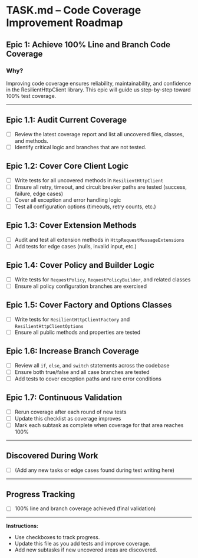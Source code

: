# TASK.md – Code Coverage Improvement Roadmap

## Epic 1: Achieve 100% Line and Branch Code Coverage

### Why?
Improving code coverage ensures reliability, maintainability, and confidence in the ResilientHttpClient library. This epic will guide us step-by-step toward 100% test coverage.

---

## Epic 1.1: Audit Current Coverage
- [ ] Review the latest coverage report and list all uncovered files, classes, and methods.
- [ ] Identify critical logic and branches that are not tested.

## Epic 1.2: Cover Core Client Logic
- [ ] Write tests for all uncovered methods in `ResilientHttpClient`
- [ ] Ensure all retry, timeout, and circuit breaker paths are tested (success, failure, edge cases)
- [ ] Cover all exception and error handling logic
- [ ] Test all configuration options (timeouts, retry counts, etc.)

## Epic 1.3: Cover Extension Methods
- [ ] Audit and test all extension methods in `HttpRequestMessageExtensions`
- [ ] Add tests for edge cases (nulls, invalid input, etc.)

## Epic 1.4: Cover Policy and Builder Logic
- [ ] Write tests for `RequestPolicy`, `RequestPolicyBuilder`, and related classes
- [ ] Ensure all policy configuration branches are exercised

## Epic 1.5: Cover Factory and Options Classes
- [ ] Write tests for `ResilientHttpClientFactory` and `ResilientHttpClientOptions`
- [ ] Ensure all public methods and properties are tested

## Epic 1.6: Increase Branch Coverage
- [ ] Review all `if`, `else`, and `switch` statements across the codebase
- [ ] Ensure both true/false and all case branches are tested
- [ ] Add tests to cover exception paths and rare error conditions

## Epic 1.7: Continuous Validation
- [ ] Rerun coverage after each round of new tests
- [ ] Update this checklist as coverage improves
- [ ] Mark each subtask as complete when coverage for that area reaches 100%

---

## Discovered During Work
- [ ] (Add any new tasks or edge cases found during test writing here)

---

## Progress Tracking
- [ ] 100% line and branch coverage achieved (final validation)

---

**Instructions:**
- Use checkboxes to track progress.
- Update this file as you add tests and improve coverage.
- Add new subtasks if new uncovered areas are discovered.
